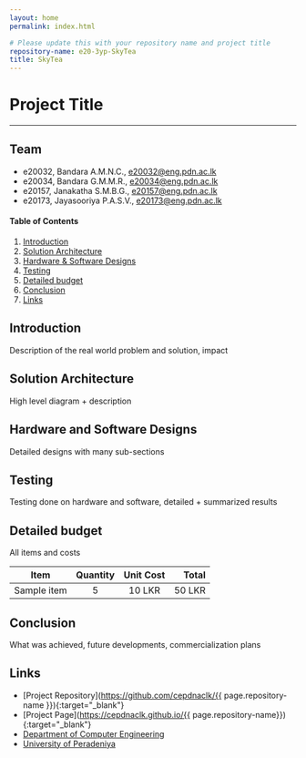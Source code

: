 ```yaml
---
layout: home
permalink: index.html

# Please update this with your repository name and project title
repository-name: e20-3yp-SkyTea
title: SkyTea
---
```


[comment]: # "This is the standard layout for the project, but you can clean this and use your own template"

# Project Title

---

## Team
-  e20032, Bandara A.M.N.C., [e20032@eng.pdn.ac.lk](mailto:e20032@eng.pdn.ac.lk)
-  e20034, Bandara G.M.M.R., [e20034@eng.pdn.ac.lk](mailto:e20032@eng.pdn.ac.lk)
-  e20157, Janakatha S.M.B.G., [e20157@eng.pdn.ac.lk](mailto:e20032@eng.pdn.ac.lk)
-  e20173, Jayasooriya P.A.S.V., [e20173@eng.pdn.ac.lk](mailto:e20032@eng.pdn.ac.lk)


<!-- Image (photo/drawing of the final hardware) should be here -->

<!-- This is a sample image, to show how to add images to your page. To learn more options, please refer [this](https://projects.ce.pdn.ac.lk/docs/faq/how-to-add-an-image/) -->

<!-- ![Sample Image](./images/sample.png) -->

#### Table of Contents
1. [Introduction](#introduction)
2. [Solution Architecture](#solution-architecture )
3. [Hardware & Software Designs](#hardware-and-software-designs)
4. [Testing](#testing)
5. [Detailed budget](#detailed-budget)
6. [Conclusion](#conclusion)
7. [Links](#links)

## Introduction

Description of the real world problem and solution, impact


## Solution Architecture

High level diagram + description

## Hardware and Software Designs

Detailed designs with many sub-sections

## Testing

Testing done on hardware and software, detailed + summarized results

## Detailed budget

All items and costs

| Item          | Quantity  | Unit Cost  | Total  |
| ------------- |:---------:|:----------:|-------:|
| Sample item   | 5         | 10 LKR     | 50 LKR |

## Conclusion

What was achieved, future developments, commercialization plans

## Links

- [Project Repository](https://github.com/cepdnaclk/{{ page.repository-name }}){:target="_blank"}
- [Project Page](https://cepdnaclk.github.io/{{ page.repository-name}}){:target="_blank"}
- [Department of Computer Engineering](http://www.ce.pdn.ac.lk/)
- [University of Peradeniya](https://eng.pdn.ac.lk/)

[//]: # (Please refer this to learn more about Markdown syntax)
[//]: # (https://github.com/adam-p/markdown-here/wiki/Markdown-Cheatsheet)

